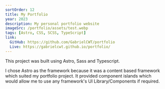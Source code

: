 ```yaml
---
sortOrder: 12
title: My Portfolio
year: 2023
description: My personal portfolio website
imageSrc: /portfolio/assets/test.webp
tags: [Astro, CSS, SCSS, TypeScript]
link:
  GitHub: https://github.com/GabrielCWT/portfolio
  Live: https://gabrielcwt.github.io/portfolio/
---
```


This project was built using Astro, Sass and Typescript.

I chose Astro as the framework because it was a content based framework which suited my portfolio project. It provided component islands which would allow me to use any framework's UI Library/Components if required.
